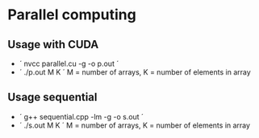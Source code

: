 # Parallel computing

## **Usage with CUDA** 
* ´ nvcc parallel.cu -g -o p.out ´
* ´ ./p.out M K ´ M = number of arrays, K = number of elements in array

## **Usage sequential**
* ´ g++ sequential.cpp -lm -g -o s.out ´
* ´ ./s.out M K ´  M = number of arrays, K = number of elements in array



